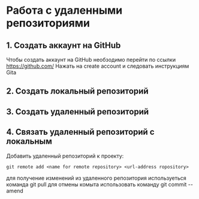 #  Работа с удаленными репозиториями 
## 1. Создать аккаунт на GitHub

Чтобы создать аккаунт на GitHub  необзодимо перейти по ссылки https://github.com/
Нажать на create account  и следовать инструкциям  Gita
## 2. Создать локальный репозиторий  
## 3. Создать удаленный репозиторий
## 4. Связать удаленный репозиторий с локальным
   Добавить удаленный репозиторий к проекту:
   ```
   git remote add <name for remote repository> <url-address ropository>
   ```
для получение изменений из удаленного репозитория используеться команда git pull для отмены комыта использовать команду git commit --amend
